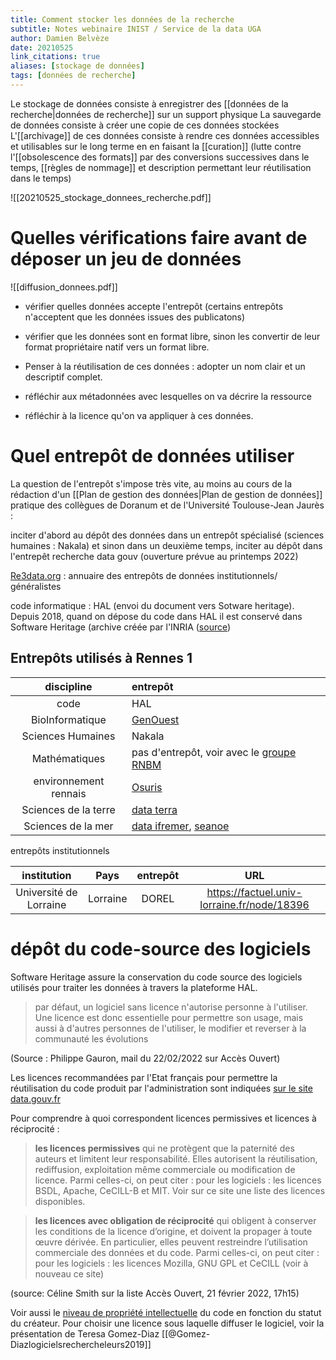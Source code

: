 ```yaml
---
title: Comment stocker les données de la recherche
subtitle: Notes webinaire INIST / Service de la data UGA
author: Damien Belvèze
date: 20210525
link_citations: true
aliases: [stockage de données]
tags: [données de recherche]
---
```




Le stockage de données consiste à enregistrer des [[données de la recherche|données de recherche]] sur un support physique La sauvegarde de données consiste à créer une copie de ces données stockées
L'[[archivage]] de ces données consiste à rendre ces données accessibles et utilisables sur le long terme en en faisant la [[curation]] (lutte contre l'[[obsolescence des formats]] par des conversions successives dans le temps, [[règles de nommage]] et description permettant leur réutilisation dans le temps)

![[20210525_stockage_donnees_recherche.pdf]]


# Quelles vérifications faire avant de déposer un jeu de données

![[diffusion_donnees.pdf]]

- vérifier quelles données accepte l'entrepôt (certains entrepôts n'acceptent que les données issues des publicatons)

- vérifier que les données sont en format libre, sinon les convertir de leur format propriétaire natif vers un format libre. 

- Penser à la réutilisation de ces données : adopter un nom clair et un descriptif complet. 

- réfléchir aux métadonnées avec lesquelles on va décrire la ressource

- réfléchir à la licence qu'on va appliquer à ces données.

# Quel entrepôt de données utiliser

La question de l'entrepôt s'impose très vite, au moins au cours de la rédaction d'un [[Plan de gestion des données|Plan de gestion de données]]
pratique des collègues de Doranum et de l'Université Toulouse-Jean Jaurès : 

inciter d'abord au dépôt des données dans un entrepôt spécialisé (sciences humaines : Nakala) et sinon dans un deuxième temps, inciter au dépôt dans l'entrepêt recherche data gouv (ouverture prévue au printemps 2022)

[Re3data.org](https://www.re3data.org/) : annuaire des entrepôts de données institutionnels/ généralistes

code informatique : HAL (envoi du document vers Sotware heritage). Depuis 2018, quand on dépose du code dans HAL il est conservé dans Software Heritage (archive créée par l'INRIA ([source](https://www.ccsd.cnrs.fr/en/project/software-heritage-2/))

## Entrepôts utilisés à Rennes 1


| discipline | entrepôt |
|:---:|:---|
| code | HAL |
| BioInformatique | [GenOuest](https://www.genouest.org/) |
| Sciences Humaines | Nakala |
| Mathématiques | pas d'entrepôt, voir avec le [groupe RNBM](https://www.rnbm.org/category/le-reseau/groupes-de-travail/donnees-maths/) |
| environnement rennais | [Osuris](https://accueil.osuris.fr/) |
| Sciences de la terre | [data terra](https://www.data-terra.org/) |
| Sciences de la mer | [data ifremer](https://data.ifremer.fr/), [seanoe](https://www.seanoe.org/) |

entrepôts institutionnels

| institution | Pays | entrepôt | URL |
|:---:|:---:|:---:|:---:|
| Université de Lorraine | Lorraine | DOREL | https://factuel.univ-lorraine.fr/node/18396 |


# dépôt du code-source des logiciels

Software Heritage assure la conservation du code source des logiciels utilisés pour traiter les données à travers la plateforme HAL. 

>par défaut, un logiciel sans licence n'autorise personne à l'utiliser.
Une licence est donc essentielle pour permettre son usage, mais aussi à d'autres personnes de l'utiliser, le modifier et reverser à la communauté les évolutions 

(Source : Philippe Gauron, mail du 22/02/2022 sur Accès Ouvert)

Les licences recommandées par l'Etat français pour permettre la réutilisation du code produit par l'administration sont indiquées [sur le site data.gouv.fr](https://www.data.gouv.fr/fr/pages/legal/licences/)

Pour comprendre à quoi correspondent licences permissives et licences à réciprocité : 

   > **les licences permissives** qui ne protègent que la paternité des auteurs et limitent leur responsabilité. Elles autorisent la réutilisation, rediffusion, exploitation même commerciale ou modification de licence. Parmi celles-ci, on peut citer :
     pour les logiciels : les licences BSDL, Apache, CeCILL-B et MIT. Voir sur ce site une liste des licences disponibles.


   > **les licences avec obligation de réciprocité** qui obligent à conserver les conditions de la licence d’origine, et doivent la propager à toute œuvre dérivée. En particulier, elles peuvent restreindre l’utilisation commerciale des données et du code. Parmi celles-ci, on peut citer :
     pour les logiciels : les licences Mozilla, GNU GPL et CeCILL (voir à nouveau ce site)
 

(source: Céline Smith sur la liste Accès Ouvert, 21 février 2022, 17h15)

Voir aussi le [niveau de propriété intellectuelle](https://hal.archives-ouvertes.fr/hal-02399517/file/20191202_plaquette_pi_licences_V1.1.pdf) du code en fonction du statut du créateur.
Pour choisir une licence sous laquelle diffuser le logiciel, voir la présentation de Teresa Gomez-Diaz [[@Gomez-Diazlogicielsrechercheleurs2019]]


